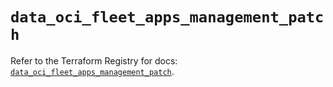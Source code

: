 # `data_oci_fleet_apps_management_patch`

Refer to the Terraform Registry for docs: [`data_oci_fleet_apps_management_patch`](https://registry.terraform.io/providers/hashicorp/oci/7.19.0/docs/data-sources/fleet_apps_management_patch).
